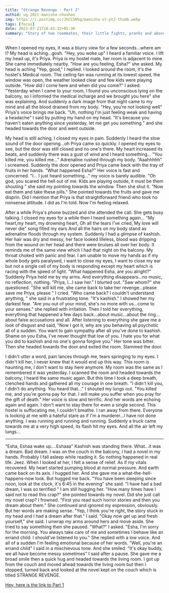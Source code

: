 ```yaml
---
title: "Strange Revenge - Part 2"
authid: ug-2021-manisha-chouhan
img: https://i.postimg.cc/JhCC5NSg/manisha-st-pt2-thumb.webp
tags: [focus]
date: 2023-07-21T18:43:32+05:30
summary: "Story of two roommates, their little fights, pranks and above all, love for each other."
---
```


When I opened my eyes, it was a blurry view for a few seconds…where am I? My head is aching…gosh.
"Hey, you woke up" I heard a familiar voice.
I lift my head up, it's Priya. Priya is my hostel mate, her room is adjacent to mine. She came immediately nearby.
"How are you feeling, Esha?" she asked.
My head is aching
"Yep, good," I replied.
I looked around the room, it's the hostel's Medical room.
The ceiling fan was running at its lowest speed, the window was open, the weather looked clear and few kids were playing outside.
"How did I come here and when did you come?" I asked.
"Yesterday when I came to your room, I found you unconscious lying on the balcony, so I informed the medical incharge and we brought you here" she was explaining. And suddenly a dark image from that night came to my mind and all the blood drained from my body.
"Hey, you're not looking well" Priya's voice brings me back.
"Uh, nothing I'm just feeling weak and having a headache" I said by putting my hand on my head.
"It's because you haven't eaten anything since yesterday, let me get you something " and she headed towards the door and went outside.

My head is still aching, I closed my eyes in pain.
Suddenly I heard the slow sound of the door opening…oh Priya came so quickly. I opened my eyes to see, but the door was still closed and no one's there. My heart increased its beats, and suddenly there was a gust of wind and I heard something… "You killed me, you killed me…"
Adrenaline rushed through my body.
"Aaahhhhh" i screamed.
Suddenly the door opened and Priya came back with the tray of fruits in her hands. "What happened Esha?" Her voice is fast and concerned.
"I… I just heard something…" my voice is barely audible.
"Oh god, you scared the hell out of me. Kids are playing outside, it must be them shouting " she said my pointing towards the window.
Then she shut it.
"Now eat them and take these pills." She pointed towards the fruits and gave me disprin. Did I mention that Priya is that straightforward friend who took no nonsense attitude. I did as I'm told.
Now I'm feeling relaxed.

After a while Priya's phone buzzed and she attended the call. She gets busy talking. I closed my eyes for a while then I heard something again…
"My heart,my heart, my drowning heart,
Oh all the tears I've cried,
My love will never die" song filled my ears
And all the hairs on my body stand as adrenaline floods through my system. Suddenly I had a glimpse of kashish.
Her hair was dry and messy, her face looked lifeless, blood was dripping from the wound on her head and there were bruises all over her body. It reminds me of the same view which I had that night on the balcony.
My throat choked with panic and fear. I am unable to move my hands as if my whole body gets paralysed, i want to close my eyes, I want to close my ear but not a single cell of my body is responding except my heart which is racing with the speed of light.
"What happened Esha, are you alright?" Suddenly Priya held me by my arms. And everything disappears…no music, no reflection, nothing.
"Priya, I…I saw her." I blurted out.
"Saw whom?" she questioned.
"She will kill me, she came back to take her revenge…please save me Priya, please " I cried. "Who came back? I couldn't understand anything, " she said in a frustrating tone. "It's kashish." I showed her my darkest fear.
"Are you out of your mind, she's no more with us…come to your senses." she replied with irritation.
Then I told her everything, everything that happened a few days back…about music…about the ring…about false accusations and all.
After listening to everything she gave me a look of disgust and said, "Now I got it, why are you behaving all psychotic all of a sudden. You want to gain sympathy after all you've done to kashish. Shame on you Esha, I've never thought that low of you. I hate you for what you did to kashish and no one's gonna forgive you." Her tone was bitter.
Then she headed towards the door and exited the room.
Slammed the door.

I didn't utter a word, pain lances through me, tears springing to my eyes. I didn't kill her, I never knew that it would end up this way.
This room is haunting me, I don't want to stay here anymore.
My room was the same as I remembered it was yesterday. I scanned the room and headed towards the balcony, I heard the same music again.
But this time I took a deep breath, clenched hands and gathered all my courage in one breath. "I didn't kill you, I didn't do anything. You heard that…" I shouted my lungs out. "You killed me, and you're gonna pay for that. I will make you suffer when you pray for the gift of death." Her voice is slow and terrific.
And her words are echoing again and again.
I don't want to stay there for even a single second. This hostel is suffocating me, I couldn't breathe.
I ran away from there.
Everyone is looking at me with a hateful stare as if I'm a murderer…I have not done anything. I was running and running and running.
Suddenly a truck came towards me at a very high speed, its flash hit my eyes. And all the air left my lungs…

---

"Esha, Eshaa wake up….Eshaaa" Kashish was standing there.
What…it was a dream. Bad dream.
I was on the couch in the balcony, I had a novel in my hands. Probably I fall asleep while reading it.
So nothing happened in real life. Jeez.
When I looked at her, I felt a sense of relief. As if my vitals recovered. My heart started pumping blood at normal pressure. And earth came back on its axis.
I hugged her.
And she gave me a what-the-hell-happens-now look.
But hugged me back.
"You have been sleeping since noon, look at the clock, it's 6:45 in the evening" she said. "I have had a bad dream, I was so terrified " I am still hugging her.
"How many times have I said not to read this crap?" she pointed towards my novel. Did she just call my novel crap? I frowned.
"First you read such horror stories and then you dream about them." She continued and ignored my expression, obviously.
But her words are making sense.
"Yep, I think you're right, the story stuck in my head and I had a dream after that." I said. "Okay now get up and fresh yourself," she said.
I unwrap my arms around hers and move aside.
She tried to say something then she paused.
"What?" I asked.
"Esha, I'm sorry for the morning. You always take care of me and sometimes I behave like an errand child. I should've listened to you." She replied with a low voice.
And all of a sudden I'm feeling emotional because of her words.
"Well, you're an errand child" I said in a mischievous tone.
And she smiled.
"It's okay buddy, we all have become messy sometimes" I said after a pause. She gave me a broad smile then a quick hug and headed towards the living room. I got up from the couch and moved ahead towards the living room but then I stopped, turned back and looked at the novel kept on the couch which is titled STRANGE REVENGE.

[Hey, here is the link to Part 1](https://thearticulatemagazine.github.io/vol1/fiction/ug-2021-manisha-chouhan-strange-revenge/)
